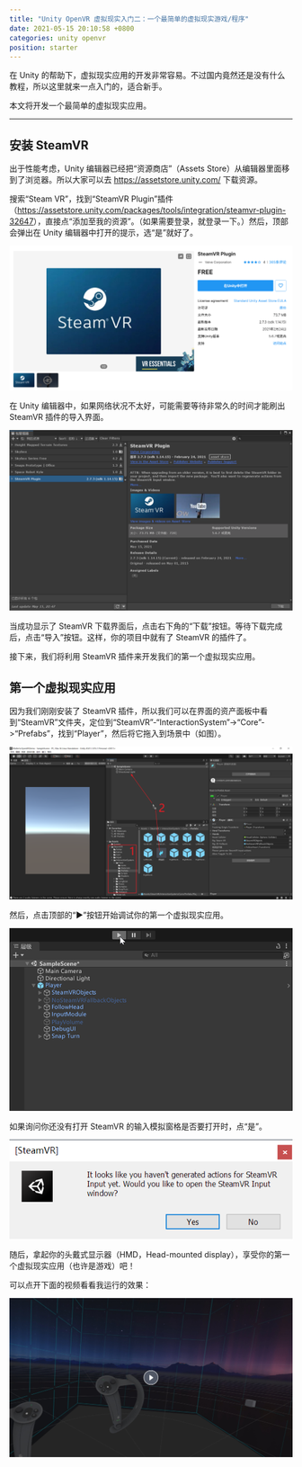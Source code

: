 ```yaml
---
title: "Unity OpenVR 虚拟现实入门二：一个最简单的虚拟现实游戏/程序"
date: 2021-05-15 20:10:58 +0800
categories: unity openvr
position: starter
---
```


在 Unity 的帮助下，虚拟现实应用的开发非常容易。不过国内竟然还是没有什么教程，所以这里就来一点入门的，适合新手。

本文将开发一个最简单的虚拟现实应用。

---

<div id="toc"></div>

## 安装 SteamVR

出于性能考虑，Unity 编辑器已经把“资源商店”（Assets Store）从编辑器里面移到了浏览器。所以大家可以去 <https://assetstore.unity.com/> 下载资源。

搜索“Steam VR”，找到“SteamVR Plugin”插件（<https://assetstore.unity.com/packages/tools/integration/steamvr-plugin-32647>），直接点“添加至我的资源”。（如果需要登录，就登录一下。）然后，顶部会弹出在 Unity 编辑器中打开的提示，选“是”就好了。

[![](/static/posts/2021-05-15-20-44-30.png)](https://assetstore.unity.com/packages/tools/integration/steamvr-plugin-32647)

在 Unity 编辑器中，如果网络状况不太好，可能需要等待非常久的时间才能刷出 SteamVR 插件的导入界面。

![](/static/posts/2021-05-15-20-48-35.png)

当成功显示了 SteamVR 下载界面后，点击右下角的“下载”按钮。等待下载完成后，点击“导入”按钮。这样，你的项目中就有了 SteamVR 的插件了。

接下来，我们将利用 SteamVR 插件来开发我们的第一个虚拟现实应用。

## 第一个虚拟现实应用

因为我们刚刚安装了 SteamVR 插件，所以我们可以在界面的资产面板中看到“SteamVR”文件夹，定位到“SteamVR”-“InteractionSystem”->“Core”->“Prefabs”，找到“Player”，然后将它拖入到场景中（如图）。

![](/static/posts/2021-05-15-20-51-41.png)

然后，点击顶部的“▶”按钮开始调试你的第一个虚拟现实应用。

![](/static/posts/2021-05-15-20-53-43.png)

如果询问你还没有打开 SteamVR 的输入模拟窗格是否要打开时，点“是”。

![](/static/posts/2021-05-15-20-55-07.png)

随后，拿起你的头戴式显示器（HMD，Head-mounted display），享受你的第一个虚拟现实应用（也许是游戏）吧！

可以点开下面的视频看看我运行的效果：

[![](/static/posts/2021-05-15-21-02-24.png)](https://r302.cc/q0pQ321?platform=enpc&channel=copylink)
